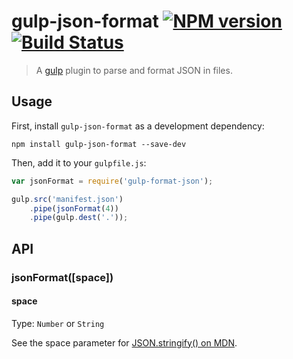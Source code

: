 # gulp-json-format [![NPM version][npm-image]][npm-url] [![Build Status][travis-image]][travis-url]
> A [gulp](https://github.com/gulpjs/gulp) plugin to parse and format JSON in files.

## Usage

First, install `gulp-json-format` as a development dependency:

```
npm install gulp-json-format --save-dev
```

Then, add it to your `gulpfile.js`:

```javascript
var jsonFormat = require('gulp-format-json');

gulp.src('manifest.json')
	.pipe(jsonFormat(4))
	.pipe(gulp.dest('.'));
```

## API

### jsonFormat([space])

#### space

Type: `Number` or `String`

See the space parameter for [JSON.stringify() on MDN](https://developer.mozilla.org/en-US/docs/Web/JavaScript/Reference/Global_Objects/JSON/stringify).

[npm-url]: https://www.npmjs.org/package/gulp-json-format
[npm-image]: https://badge.fury.io/js/gulp-json-format.svg

[travis-url]: https://travis-ci.org/Dragory/gulp-json-format
[travis-image]: https://api.travis-ci.org/Dragory/gulp-json-format.svg
